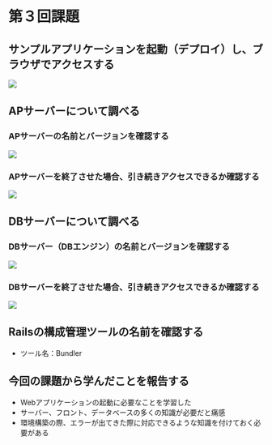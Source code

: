 # 第３回課題

## サンプルアプリケーションを起動（デプロイ）し、ブラウザでアクセスする
![](image/lecture03_ap_sample.png)

## APサーバーについて調べる
### APサーバーの名前とバージョンを確認する
![](image/lecture03_ap_server_name.png)
### APサーバーを終了させた場合、引き続きアクセスできるか確認する
![](image/lecture03_ap_stop.png)
## DBサーバーについて調べる
### DBサーバー（DBエンジン）の名前とバージョンを確認する
![](image/lecture03_db_mysql_version.png)
### DBサーバーを終了させた場合、引き続きアクセスできるか確認する
![](image/lecture03_db_mysql_version.png)
## Railsの構成管理ツールの名前を確認する
- ツール名：Bundler
## 今回の課題から学んだことを報告する
- Webアプリケーションの起動に必要なことを学習した
- サーバー、フロント、データベースの多くの知識が必要だと痛感
- 環境構築の際、エラーが出てきた際に対応できるような知識を付けておく必要がある